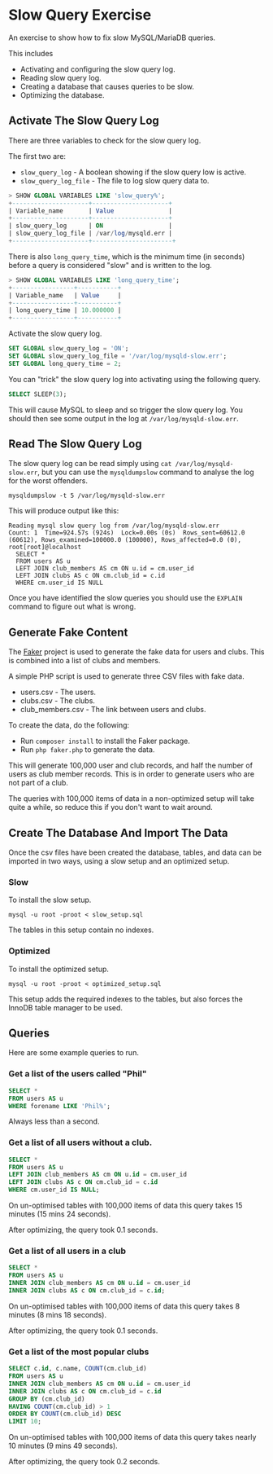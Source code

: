 # Slow Query Exercise

An exercise to show how to fix slow MySQL/MariaDB queries.

This includes
- Activating and configuring the slow query log.
- Reading slow query log.
- Creating a database that causes queries to be slow.
- Optimizing the database.

## Activate The Slow Query Log

There are three variables to check for the slow query log.

The first two are:

- `slow_query_log` - A boolean showing if the slow query low is active.
- `slow_query_log_file` - The file to log slow query data to.

```sql
> SHOW GLOBAL VARIABLES LIKE 'slow_query%';
+---------------------+---------------------+
| Variable_name       | Value               |
+---------------------+---------------------+
| slow_query_log      | ON                  |
| slow_query_log_file | /var/log/mysqld.err |
+---------------------+----------------------+
```

There is also `long_query_time`, which is the minimum time (in seconds) before
a query is considered "slow" and is written to the log.

```sql
> SHOW GLOBAL VARIABLES LIKE 'long_query_time';
+-----------------+-----------+
| Variable_name   | Value     |
+-----------------+-----------+
| long_query_time | 10.000000 |
+-----------------+-----------+
```

Activate the slow query log.

```sql
SET GLOBAL slow_query_log = 'ON';
SET GLOBAL slow_query_log_file = '/var/log/mysqld-slow.err';
SET GLOBAL long_query_time = 2;
```

You can "trick" the slow query log into activating using the following query.

```sql
SELECT SLEEP(3);
```

This will cause MySQL to sleep and so trigger the slow query log. You should
then see some output in the log at `/var/log/mysqld-slow.err`.

## Read The Slow Query Log

The slow query log can be read simply using `cat /var/log/mysqld-slow.err`, but
you can use the `mysqldumpslow` command to analyse the log for the worst
offenders.

```
mysqldumpslow -t 5 /var/log/mysqld-slow.err
```

This will produce output like this:

```
Reading mysql slow query log from /var/log/mysqld-slow.err
Count: 1  Time=924.57s (924s)  Lock=0.00s (0s)  Rows_sent=60612.0 (60612), Rows_examined=100000.0 (100000), Rows_affected=0.0 (0), root[root]@localhost
  SELECT *
  FROM users AS u
  LEFT JOIN club_members AS cm ON u.id = cm.user_id
  LEFT JOIN clubs AS c ON cm.club_id = c.id
  WHERE cm.user_id IS NULL
```

Once you have identified the slow queries you should use the `EXPLAIN` command
to figure out what is wrong.

## Generate Fake Content

The [Faker](https://fakerphp.github.io/) project is used to generate the fake
data for users and clubs. This is combined into a list of clubs and members.

A simple PHP script is used to generate three CSV files with fake data.

- users.csv - The users.
- clubs.csv - The clubs.
- club_members.csv - The link between users and clubs.

To create the data, do the following:
- Run `composer install` to install the Faker package.
- Run `php faker.php` to generate the data.

This will generate 100,000 user and club records, and half the number of users
as club member records. This is in order to generate users who are not part of
a club.

The queries with 100,000 items of data in a non-optimized setup will take quite
a while, so reduce this if you don't want to wait around.

## Create The Database And Import The Data

Once the csv files have been created the database, tables, and data can be
imported in two ways, using a slow setup and an optimized setup.

### Slow

To install the slow setup.

```
mysql -u root -proot < slow_setup.sql
```

The tables in this setup contain no indexes.

### Optimized

To install the optimized setup.

```
mysql -u root -proot < optimized_setup.sql
```

This setup adds the required indexes to the tables, but also forces the InnoDB
table manager to be used.

## Queries

Here are some example queries to run.

### Get a list of the users called "Phil"

```sql
SELECT *
FROM users AS u
WHERE forename LIKE 'Phil%';
```

Always less than a second.

### Get a list of all users without a club.

```sql
SELECT *
FROM users AS u
LEFT JOIN club_members AS cm ON u.id = cm.user_id
LEFT JOIN clubs AS c ON cm.club_id = c.id
WHERE cm.user_id IS NULL;
```

On un-optimised tables with 100,000 items of data this query takes 15 minutes
(15 mins 24 seconds).

After optimizing, the query took 0.1 seconds.

### Get a list of all users in a club

```sql
SELECT *
FROM users AS u
INNER JOIN club_members AS cm ON u.id = cm.user_id
INNER JOIN clubs AS c ON cm.club_id = c.id;
```

On un-optimised tables with 100,000 items of data this query takes 8 minutes
(8 mins 18 seconds).

After optimizing, the query took 0.1 seconds.

### Get a list of the most popular clubs

```sql
SELECT c.id, c.name, COUNT(cm.club_id)
FROM users AS u
INNER JOIN club_members AS cm ON u.id = cm.user_id
INNER JOIN clubs AS c ON cm.club_id = c.id
GROUP BY (cm.club_id)
HAVING COUNT(cm.club_id) > 1
ORDER BY COUNT(cm.club_id) DESC
LIMIT 10;
```

On un-optimised tables with 100,000 items of data this query takes nearly 10
minutes (9 mins 49 seconds).

After optimizing, the query took 0.2 seconds.
